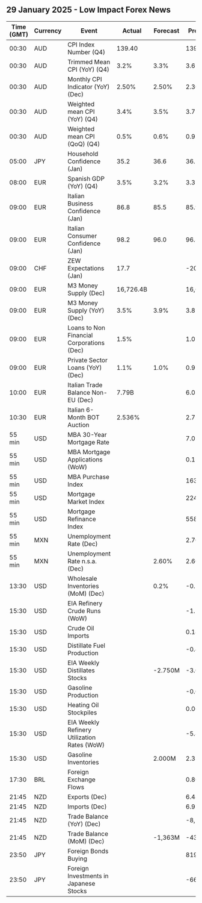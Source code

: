 ## 29 January 2025 - Low Impact Forex News

| Time (GMT) | Currency | Event | Actual | Forecast | Previous |
|------|----------|-------|--------|----------|----------|
| 00:30 | AUD | CPI Index Number (Q4) | 139.40 |  | 139.10 |
| 00:30 | AUD | Trimmed Mean CPI (YoY) (Q4) | 3.2% | 3.3% | 3.6% |
| 00:30 | AUD | Monthly CPI Indicator (YoY) (Dec) | 2.50% | 2.50% | 2.30% |
| 00:30 | AUD | Weighted mean CPI (YoY) (Q4) | 3.4% | 3.5% | 3.7% |
| 00:30 | AUD | Weighted mean CPI (QoQ) (Q4) | 0.5% | 0.6% | 0.9% |
| 05:00 | JPY | Household Confidence (Jan) | 35.2 | 36.6 | 36.2 |
| 08:00 | EUR | Spanish GDP (YoY) (Q4) | 3.5% | 3.2% | 3.3% |
| 09:00 | EUR | Italian Business Confidence (Jan) | 86.8 | 85.5 | 85.9 |
| 09:00 | EUR | Italian Consumer Confidence (Jan) | 98.2 | 96.0 | 96.3 |
| 09:00 | CHF | ZEW Expectations (Jan) | 17.7 |  | -20.0 |
| 09:00 | EUR | M3 Money Supply (Dec) | 16,726.4B |  | 16,681.9B |
| 09:00 | EUR | M3 Money Supply (YoY) (Dec) | 3.5% | 3.9% | 3.8% |
| 09:00 | EUR | Loans to Non Financial Corporations (Dec) | 1.5% |  | 1.0% |
| 09:00 | EUR | Private Sector Loans (YoY) (Dec) | 1.1% | 1.0% | 0.9% |
| 10:00 | EUR | Italian Trade Balance Non-EU (Dec) | 7.79B |  | 6.03B |
| 10:30 | EUR | Italian 6-Month BOT Auction | 2.536% |  | 2.724% |
| 55 min | USD | MBA 30-Year Mortgage Rate |  |  | 7.02% |
| 55 min | USD | MBA Mortgage Applications (WoW) |  |  | 0.1% |
| 55 min | USD | MBA Purchase Index |  |  | 163.0 |
| 55 min | USD | Mortgage Market Index |  |  | 224.6 |
| 55 min | USD | Mortgage Refinance Index |  |  | 558.8 |
| 55 min | MXN | Unemployment Rate (Dec) |  |  | 2.70% |
| 55 min | MXN | Unemployment Rate n.s.a. (Dec) |  | 2.60% | 2.60% |
| 13:30 | USD | Wholesale Inventories (MoM) (Dec) |  | 0.2% | -0.2% |
| 15:30 | USD | EIA Refinery Crude Runs (WoW) |  |  | -1.125M |
| 15:30 | USD | Crude Oil Imports |  |  | 0.184M |
| 15:30 | USD | Distillate Fuel Production |  |  | -0.473M |
| 15:30 | USD | EIA Weekly Distillates Stocks |  | -2.750M | -3.070M |
| 15:30 | USD | Gasoline Production |  |  | -0.043M |
| 15:30 | USD | Heating Oil Stockpiles |  |  | 0.068M |
| 15:30 | USD | EIA Weekly Refinery Utilization Rates (WoW) |  |  | -5.8% |
| 15:30 | USD | Gasoline Inventories |  | 2.000M | 2.332M |
| 17:30 | BRL | Foreign Exchange Flows |  |  | 0.806B |
| 21:45 | NZD | Exports (Dec) |  |  | 6.48B |
| 21:45 | NZD | Imports (Dec) |  |  | 6.92B |
| 21:45 | NZD | Trade Balance (YoY) (Dec) |  |  | -8,250M |
| 21:45 | NZD | Trade Balance (MoM) (Dec) |  | -1,363M | -437M |
| 23:50 | JPY | Foreign Bonds Buying |  |  | 819.3B |
| 23:50 | JPY | Foreign Investments in Japanese Stocks |  |  | -66.1B |
